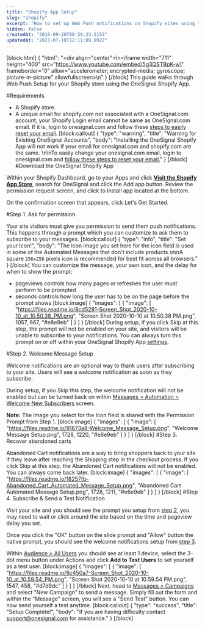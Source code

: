 ```yaml
---
title: "Shopify App Setup"
slug: "shopify"
excerpt: "How to set up Web Push notifications on Shopify sites using the OneSignal Shopify App."
hidden: false
createdAt: "2016-09-20T08:50:23.515Z"
updatedAt: "2021-07-10T12:11:09.892Z"
---
```

[block:html]
{
  "html": "<div align=\"center\">\n<iframe width=\"711\" height=\"400\" src=\"https://www.youtube.com/embed/5g3QSTBpK-w\" frameborder=\"0\" allow=\"accelerometer; encrypted-media; gyroscope; picture-in-picture\" allowfullscreen></iframe>\n</div>"
}
[/block]
This guide walks through Web Push Setup for your Shopify store using the OneSignal Shopify App. 

#Requirements

- A Shopify store.
- A unique email for shopify.com not associated with a OneSignal.com account, your Shopify Login email cannot be same as OneSignal.com email. If it is, login to onesignal.com and follow these [steps to easily reset your email](doc:manage-your-onesignal-account#reset-onesignal-account-email).
[block:callout]
{
  "type": "warning",
  "title": "Warning for Existing OneSignal Accounts",
  "body": "Installing the OneSignal Shopify App will not work if your email for onesignal.com and shopify.com are the same. \n\nTo easily change your onesignal.com email, login to onesignal.com and [follow these steps to reset your email.](doc:manage-your-onesignal-account#reset-onesignal-account-email)"
}
[/block]
#Download the OneSignal Shopify App

Within your Shopify Dashboard, go to your Apps and click **[Visit the Shopify App Store](https://apps.shopify.com/onesignal)**, search for OneSignal and click the Add app button. Review the permission request screen, and click to Install app located at the bottom.

On the confirmation screen that appears, click Let's Get Started.

#Step 1. Ask for permission

Your site visitors must give you permission to send them push notifications. This happens through a prompt which you can customize to ask them to subscribe to your messages.
[block:callout]
{
  "type": "info",
  "title": "Set your Icon!",
  "body": "The icon image you set here for the icon field is used in some of the Automated Messages that don't include products.\n\nA square `256x256` pixels icon is recommended for best fit across all browsers."
}
[/block]
You can customize the message, your own icon, and the delay for when to show the prompt:
- pageviews controls how many pages or refreshes the user must perform to be prompted
- seconds controls how long the user has to be on the page before the prompt shows
[block:image]
{
  "images": [
    {
      "image": [
        "https://files.readme.io/8cd5281-Screen_Shot_2020-10-10_at_10.50.38_PM.png",
        "Screen Shot 2020-10-10 at 10.50.38 PM.png",
        1057,
        867,
        "#e8e9eb"
      ]
    }
  ]
}
[/block]
During setup, if you click Skip at this step, the prompt will not be enabled on your site, and visitors will be unable to subscribe to your notifications. You can always turn this prompt on or off within your OneSignal Shopify App [settings](https://app.onesignal.com/store-dashboard/settings).

#Step 2. Welcome Message Setup

Welcome notifications are an optional way to thank users after subscribing to your site. Users will see a welcome notification as soon as they subscribe. 

During setup, if you Skip this step, the welcome notification will not be enabled but can be turned back on within [Messages > Automation > Welcome New Subscribers](https://app.onesignal.com/store-dashboard/automation/welcome-message) screen.

**Note:** The image you select for the Icon field is shared with the Permission Prompt from Step 1.
[block:image]
{
  "images": [
    {
      "image": [
        "https://files.readme.io/91673a8-Welcome_Message_Setup.png",
        "Welcome Message Setup.png",
        1728,
        1220,
        "#e6e9eb"
      ]
    }
  ]
}
[/block]
#Step 3. Recover abandoned carts

Abandoned Cart notifications are a way to bring shoppers back to your site if they leave after reaching the Shipping step in the checkout process. If you click Skip at this step, the Abandoned Cart notifications will not be enabled. You can always come back later.
[block:image]
{
  "images": [
    {
      "image": [
        "https://files.readme.io/18257fb-Abandoned_Cart_Automated_Message_Setup.png",
        "Abandoned Cart Automated Message Setup.png",
        1728,
        1211,
        "#e6e9eb"
      ]
    }
  ]
}
[/block]
#Step 4. Subscribe & Send a Test Notification

Visit your site and you should see the prompt you setup from [step 2](#2-permission-prompt-setup), you may need to wait or click around the site based on the time and pageview delay you set.

Once you click the "OK" button on the slide prompt and "Allow" button the native prompt, you should see the welcome notifications setup from [step 3](#3-welcome-message-setup).

Within [Audience > All Users](https://app.onesignal.com/store-dashboard/users) you should see at least 1 device, select the 3-dot menu button under Actions and click **Add to Test Users** to set yourself as a test user.
[block:image]
{
  "images": [
    {
      "image": [
        "https://files.readme.io/8c450a7-Screen_Shot_2020-10-10_at_10.59.54_PM.png",
        "Screen Shot 2020-10-10 at 10.59.54 PM.png",
        1547,
        458,
        "#d7d9dc"
      ]
    }
  ]
}
[/block]
Next, head to [Messages > Campaigns](https://app.onesignal.com/store-dashboard/campaigns) and select "New Campaign" to send a message. Simply fill out the form and within the "Message" screen, you will see a "Send Test" button. You can now send yourself a test anytime.
[block:callout]
{
  "type": "success",
  "title": "Setup Complete!",
  "body": "If you are having difficulty contact [support@onesignal.com](mailto:support@onesignal.com) for assistance."
}
[/block]